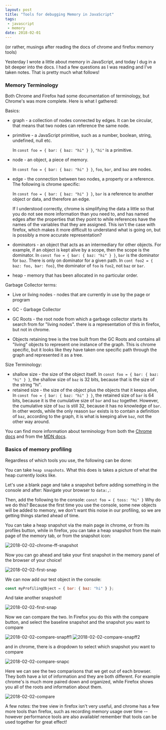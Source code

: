 ```yaml
---
layout: post
title: "Tools for debugging Memory in JavaScript"
tags:
 - javascript
 - memory
date: 2018-02-01
---
```


(or rather, musings after reading the docs of chrome and firefox memory tools)

Yesterday I wrote a little about memory in JavaScript, and today I dug in a bit deeper into the docs. I had a few questions as I was reading and I've taken notes. That is pretty much what follows!


### Memory Terminology

Both Chrome and Firefox had some documentation of terminology, but Chrome's was more complete. Here
is what I gathered:

Basics:

* graph - a collection of nodes connected by edges. It can be circular, that means that two nodes
  can reference the same node.

* primitive - a JavaScript primitive, such as a number, boolean, string, undefined, null etc.

  In `const foo = { bar: { baz: "hi" } }`, `"hi"` is a primitive.

* node - an object, a piece of memory.

  In `const foo = { bar: { baz: "hi" } }`, `foo`, `bar`, and `baz` are nodes.

* edge - the connection between two nodes, a property or a reference. The following is chrome
  specific:

  In `const foo = { bar: { baz: "hi" } }`, `bar` is a reference to another object or data, and therefore an edge.

  If I understood correctly, chrome is simplifying the data a little so that you do not see more information than you need to,
  and has named edges after the properties that they point to while references have the names of the
  variables that they are assigned. This isn't the case with firefox, which makes it more difficult
  to understand what is going on, but is possibly a more accurate representation?

* dominators - an object that acts as an intermediary for other objects. For example, if an object
  is kept alive by a scope, then the scope is the dominator. In `const foo = { bar: { baz: "hi" } }`, `bar` is the dominator for `baz`. There is only on dominator for a given path. In `cont foo2 = { baz: foo, bar: foo}`, the dominator of `foo` is `foo2`, not `baz` or `bar`.

* heap - memory that has been allocated in no particular order.

Garbage Collector terms:

* Live or living nodes - nodes that are currently in use by the page or program
* GC - Garbage Collector
* GC Roots - the root node from which a garbage collector starts its search from for "living nodes".
  there is a representation of this in firefox, but not in chrome.

* Objects retaining tree is the tree built from the GC Roots and contains all "living" objects to
  represent one instance of the graph. This is chrome specific, but it looks like they have taken
  one specific path through the graph and represented it as a tree.

Size Terminology:

* shallow size - the size of the object itself. In `const foo = { bar: { baz: "hi" } }`, the shallow
  size of `baz` is 32 bits, because that is the size of the string "hi".
* retained size - the size of the object plus the objects that it keeps alive, In `const foo = { bar: { baz: "hi" } }`, the retained size of `bar` is 64 bits, because it is the cumulative size of `bar` and `baz` together. However, the cumulative size of `baz` is still 32, because it has no knowledge of `bar`. In other words, while the only reason `bar` exists is to contain a definition of `baz`, according to the graph, it is what is keeping alive `baz`, not the other way around.

You can find more information about terminology from both the [Chrome
docs](https://developers.google.com/web/tools/chrome-devtools/memory-problems/memory-101) and from
the [MDN docs](https://developer.mozilla.org/en-US/docs/Tools/Memory/Dominators).

### Basics of memory profiling

Regardless of which tools you use, the following can be done:

You can take `heap snapshots`. What this does is takes a picture of what the heap currently looks
like.

Let's use a blank page and take a snapshot before adding something in the console and after:
Navigate your browser to `data:,`:

Then, add the following to the console: `const foo = { toss: "hi" }`
Why do we do this? Because the first time you use the console, some new objects will be added to
memory, we don't want this noise in our profiling, so we are getting things started ahead of time.

You can take a heap snapshot via the main page in chrome, or from its profiles button,
while in firefox, you can take a heap snapshot from the main page of the memory tab, or from the snapshot
icon:

![2018-02-02-chrome-ff-snapshot](./images/2018-02-02-ff-and-chrome.png)


Now you can go ahead and take your first snapshot in the memory panel of the browser of your choice!

![2018-02-02-first-snap](./images/2018-02-02-ff-and-chrome-first-snap.png)

We can now add our test object in the console:

```javascript
const myProfilingObject = { bar: { baz: "hi" } };
```
And take another snapshot!

![2018-02-02-first-snap](./images/2018-02-02-ff-and-chrome-second-snap.png)

Now we can compare the two. In Firefox you do this with the compare
button, and select the baseline snapshot and the snapshot you want to compare

![2018-02-02-compare-snapff1](./images/2018-02-02-ff-compare-1.png)
![2018-02-02-compare-snapff2](./images/2018-02-02-ff-compare-2.png)


and in chrome, there is a dropdown to select which snapshot you want to compare

![2018-02-02-compare-snapc](./images/2018-02-02-chrome-compare-snap.png)

Here we can see the two comparisons that we get out of each browser. They both have a lot of
information and they are both different. For example chrome's is much more paired down and
organized, while Firefox shows you all of the roots and information about them.

![2018-02-02-compare](./images/2018-02-02-compare-both.png)

A few notes: the tree view in firefox isn't very useful, and chrome has a few more tools than
firefox, such as recording memory usage over time -- however performance tools are also available!
remember that tools can be used together for great effect!
